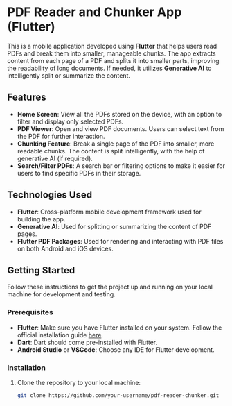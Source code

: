 # PDF Reader and Chunker App (Flutter)

This is a mobile application developed using **Flutter** that helps users read PDFs and break them into smaller, manageable chunks. The app extracts content from each page of a PDF and splits it into smaller parts, improving the readability of long documents. If needed, it utilizes **Generative AI** to intelligently split or summarize the content.

## Features

- **Home Screen**: View all the PDFs stored on the device, with an option to filter and display only selected PDFs.
- **PDF Viewer**: Open and view PDF documents. Users can select text from the PDF for further interaction.
- **Chunking Feature**: Break a single page of the PDF into smaller, more readable chunks. The content is split intelligently, with the help of generative AI (if required).
- **Search/Filter PDFs**: A search bar or filtering options to make it easier for users to find specific PDFs in their storage.

## Technologies Used

- **Flutter**: Cross-platform mobile development framework used for building the app.
- **Generative AI**: Used for splitting or summarizing the content of PDF pages.
- **Flutter PDF Packages**: Used for rendering and interacting with PDF files on both Android and iOS devices.

## Getting Started

Follow these instructions to get the project up and running on your local machine for development and testing.

### Prerequisites

- **Flutter**: Make sure you have Flutter installed on your system. Follow the official installation guide [here](https://flutter.dev/docs/get-started/install).
- **Dart**: Dart should come pre-installed with Flutter.
- **Android Studio** or **VSCode**: Choose any IDE for Flutter development.

### Installation

1. Clone the repository to your local machine:
   ```bash
   git clone https://github.com/your-username/pdf-reader-chunker.git
